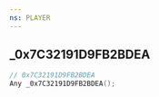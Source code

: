 ```yaml
---
ns: PLAYER
---
```

## _0x7C32191D9FB2BDEA

```c
// 0x7C32191D9FB2BDEA
Any _0x7C32191D9FB2BDEA();
```

